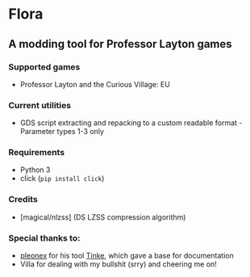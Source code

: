 # Flora
## A modding tool for Professor Layton games

### Supported games
* Professor Layton and the Curious Village: EU

### Current utilities
* GDS script extracting and repacking to a custom readable format - Parameter types 1-3 only

### Requirements
* Python 3
* click (`pip install click`)

### Credits
* [magical/nlzss] (DS LZSS compression algorithm)

### Special thanks to:
* [pleonex](https://github.com/pleonex/) for his tool [Tinke](https://github.com/pleonex/Tinke), which gave a base for documentation
* Villa for dealing with my bullshit (srry) and cheering me on!